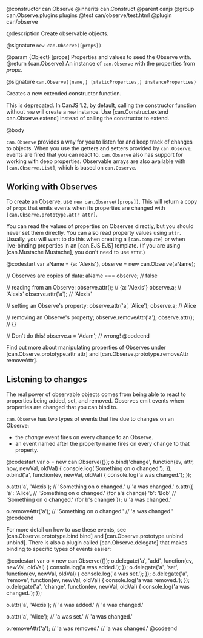 @constructor can.Observe
@inherits can.Construct
@parent canjs
@group can.Observe.plugins plugins
@test can/observe/test.html
@plugin can/observe

@description Create observable objects.

@signature `new can.Observe([props])`

@param {Object} [props] Properties and values to seed the Observe with.
@return {can.Observe} An instance of `can.Observe` with the properties from _props_.

@signature `can.Observe([name,] [staticProperties,] instanceProperties)`

Creates a new extended constructor function. 
    
This is deprecated. In CanJS 1.2, by default, calling the constructor function
without `new` will create a `new` instance. Use [can.Construct.extend can.Observe.extend] 
instead of calling the constructor to extend.


@body

`can.Observe` provides a way for you to listen for and keep track of changes
to objects. When you use the getters and setters provided by `can.Observe`,
events are fired that you can react to. `can.Observe` also has support for
working with deep properties. Observable arrays are also available with
`[can.Observe.List]`, which is based on `can.Observe`.

## Working with Observes

To create an Observe, use `new can.Observe([props])`. This will return a
copy of `props` that emits events when its properties are changed with
`[can.Observe.prototype.attr attr]`.

You can read the values of properties on Observes directly, but you should
never set them directly. You can also read property values using `attr`.
Usually, you will want to do this when creating a `[can.compute]` or when
live-binding properties in an [can.EJS EJS] template. (If you are using
[can.Mustache Mustache], you don't need to use `attr`.)

@codestart
var aName = {a: 'Alexis'},
    observe = new can.Observe(aName);

// Observes are copies of data:
aName === observe; // false

// reading from an Observe:
observe.attr();    // {a: 'Alexis'}
observe.a;         // 'Alexis'
observe.attr('a'); // 'Alexis'

// setting an Observe's property:
observe.attr('a', 'Alice');
observe.a; // Alice

// removing an Observe's property;
observe.removeAttr('a');
observe.attr(); // {}

// Don't do this!
observe.a = 'Adam'; // wrong!
@codeend

Find out more about manipulating properties of Observes under
[can.Observe.prototype.attr attr] and [can.Observe.prototype.removeAttr removeAttr].

## Listening to changes

The real power of observable objects comes from being able to react to
properties being added, set, and removed. Observes emit events when
properties are changed that you can bind to.

`can.Observe` has two types of events that fire due to changes on an Observe:
- the _change_ event fires on every change to an Observe.
- an event named after the property name fires on every change to that property.

@codestart
var o = new can.Observe({});
o.bind('change', function(ev, attr, how, newVal, oldVal) {
    console.log('Something on o changed.');
});
o.bind('a', function(ev, newVal, oldVal) {
    console.log('a was changed.');
});

o.attr('a', 'Alexis'); // 'Something on o changed.'
                       // 'a was changed.'
o.attr({
    'a': 'Alice',      // 'Something on o changed.' (for a's change)
    'b': 'Bob'         // 'Something on o changed.' (for b's change)
});                    // 'a was changed.'

o.removeAttr('a');     // 'Something on o changed.'
                       // 'a was changed.'
@codeend

For more detail on how to use these events, see [can.Observe.prototype.bind bind] and
[can.Observe.prototype.unbind unbind]. There is also a plugin called [can.Observe.delegate]
that makes binding to specific types of events easier:

@codestart
var o = new can.Observe({});
o.delegate('a', 'add', function(ev, newVal, oldVal) {
    console.log('a was added.');
});
o.delegate('a', 'set', function(ev, newVal, oldVal) {
    console.log('a was set.');
});
o.delegate('a', 'remove', function(ev, newVal, oldVal) {
    console.log('a was removed.');
});
o.delegate('a', 'change', function(ev, newVal, oldVal) {
    console.log('a was changed.');
});

o.attr('a', 'Alexis'); // 'a was added.'
                       // 'a was changed.'

o.attr('a', 'Alice'); // 'a was set.'
                      // 'a was changed.'


o.removeAttr('a'); // 'a was removed.'
                   // 'a was changed.'
@codeend
